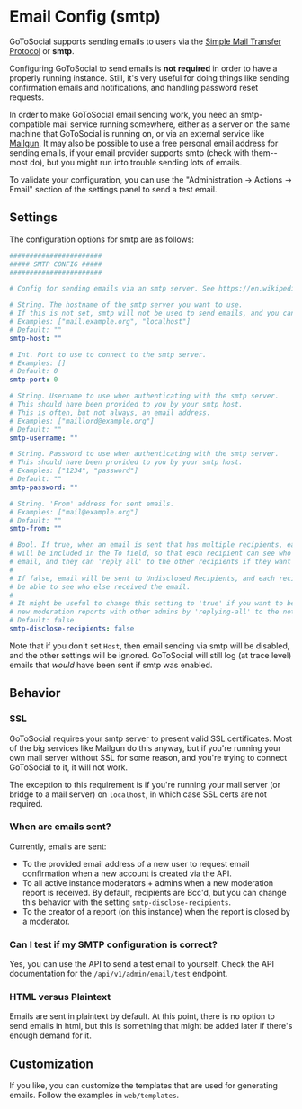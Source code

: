 # Email Config (smtp)

GoToSocial supports sending emails to users via the [Simple Mail Transfer Protocol](https://wikipedia.org/wiki/Simple_Mail_Transfer_Protocol) or **smtp**.

Configuring GoToSocial to send emails is **not required** in order to have a properly running instance. Still, it's very useful for doing things like sending confirmation emails and notifications, and handling password reset requests.

In order to make GoToSocial email sending work, you need an smtp-compatible mail service running somewhere, either as a server on the same machine that GoToSocial is running on, or via an external service like [Mailgun](https://mailgun.com). It may also be possible to use a free personal email address for sending emails, if your email provider supports smtp (check with them--most do), but you might run into trouble sending lots of emails.

To validate your configuration, you can use the "Administration -> Actions -> Email" section of the settings panel to send a test email.

## Settings

The configuration options for smtp are as follows:

```yaml
#######################
##### SMTP CONFIG #####
#######################

# Config for sending emails via an smtp server. See https://en.wikipedia.org/wiki/Simple_Mail_Transfer_Protocol

# String. The hostname of the smtp server you want to use.
# If this is not set, smtp will not be used to send emails, and you can ignore the other settings.
# Examples: ["mail.example.org", "localhost"]
# Default: ""
smtp-host: ""

# Int. Port to use to connect to the smtp server.
# Examples: []
# Default: 0
smtp-port: 0

# String. Username to use when authenticating with the smtp server.
# This should have been provided to you by your smtp host.
# This is often, but not always, an email address.
# Examples: ["maillord@example.org"]
# Default: ""
smtp-username: ""

# String. Password to use when authenticating with the smtp server.
# This should have been provided to you by your smtp host.
# Examples: ["1234", "password"]
# Default: ""
smtp-password: ""

# String. 'From' address for sent emails.
# Examples: ["mail@example.org"]
# Default: ""
smtp-from: ""

# Bool. If true, when an email is sent that has multiple recipients, each recipient
# will be included in the To field, so that each recipient can see who else got the
# email, and they can 'reply all' to the other recipients if they want to.
#
# If false, email will be sent to Undisclosed Recipients, and each recipient will not
# be able to see who else received the email.
#
# It might be useful to change this setting to 'true' if you want to be able to discuss
# new moderation reports with other admins by 'replying-all' to the notification email.
# Default: false
smtp-disclose-recipients: false
```

Note that if you don't set `Host`, then email sending via smtp will be disabled, and the other settings will be ignored. GoToSocial will still log (at trace level) emails that *would* have been sent if smtp was enabled.

## Behavior

### SSL

GoToSocial requires your smtp server to present valid SSL certificates. Most of the big services like Mailgun do this anyway, but if you're running your own mail server without SSL for some reason, and you're trying to connect GoToSocial to it, it will not work.

The exception to this requirement is if you're running your mail server (or bridge to a mail server) on `localhost`, in which case SSL certs are not required.

### When are emails sent?

Currently, emails are sent:

- To the provided email address of a new user to request email confirmation when a new account is created via the API.
- To all active instance moderators + admins when a new moderation report is received. By default, recipients are Bcc'd, but you can change this behavior with the setting `smtp-disclose-recipients`.
- To the creator of a report (on this instance) when the report is closed by a moderator.

### Can I test if my SMTP configuration is correct?

Yes, you can use the API to send a test email to yourself. Check the API documentation for the `/api/v1/admin/email/test` endpoint.

### HTML versus Plaintext

Emails are sent in plaintext by default. At this point, there is no option to send emails in html, but this is something that might be added later if there's enough demand for it.

## Customization

If you like, you can customize the templates that are used for generating emails. Follow the examples in `web/templates`.
